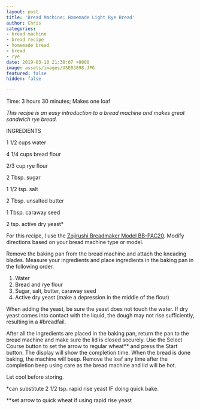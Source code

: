 ```yaml
---
layout: post
title: 'Bread Machine: Homemade Light Rye Bread'
author: Chris
categories:
- bread machine
- bread recipe
- homemade bread
- bread
- rye
date: 2019-03-10 21:30:07 +0000
image: assets/images/USE03898.JPG
featured: false
hidden: false

---
```

Time: 3 hours 30 minutes; Makes one loaf

_This recipe is an easy introduction to a bread machine and makes great sandwich rye bread._

INGREDIENTS

1 1/2 cups water

4 1/4 cups bread flour

2/3 cup rye flour

2 Tbsp. sugar

1 1/2 tsp. salt

2 Tbsp. unsalted butter

1 Tbsp. caraway seed

2 tsp. active dry yeast*

For this recipe, I use the [Zojirushi Breadmaker Model BB-PAC20](https://www.amazon.com/Zojirushi-BB-PAC20BA-BB-PAC20-Virtuoso-Breadmaker/dp/B0067MQM48/ref=sr_1_3?keywords=zojirushi+bread+machine+bbpac20&qid=1552254883&s=gateway&sr=8-3). Modify directions based on your bread machine type or model.

Remove the baking pan from the bread machine and attach the kneading blades. Measure your ingredients and place ingredients in the baking pan in the following order.

1. Water
2. Bread and rye flour
3. Sugar, salt, butter, caraway seed
4. Active dry yeast (make a depression in the middle of the flour)

When adding the yeast, be sure the yeast does not touch the water. If dry yeast comes into contact with the liquid, the dough may not rise sufficiently, resulting in a #breadfail.

After all the ingredients are placed in the baking pan, return the pan to the bread machine and make sure the lid is closed securely. Use the Select Course button to set the arrow to regular wheat** and press the Start button. The display will show the completion time. When the bread is done baking, the machine will beep. Remove the loaf any time after the completion beep using care as the bread machine and lid will be hot.

Let cool before storing.

\*can substitute 2 1/2 tsp. rapid rise yeast IF doing quick bake.

\**set arrow to quick wheat if using rapid rise yeast